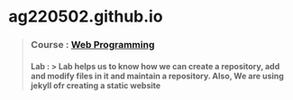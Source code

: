 # ag220502.github.io
> ### Course : [Web Programming](http://www.macs.hw.ac.uk/students/cs/courses/f28wp-web-programming/)
> #### Lab : > Lab helps us to know how we can create a repository, add and modify files in it and maintain a repository. Also, We are using jekyll ofr creating a static website
